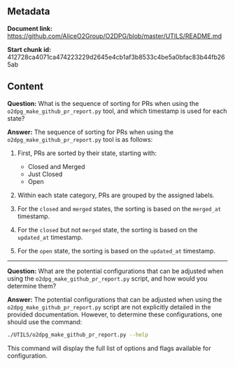 ## Metadata

**Document link:** https://github.com/AliceO2Group/O2DPG/blob/master/UTILS/README.md

**Start chunk id:** 412728ca4071ca474223229d2645e4cb1af3b8533c4be5a0bfac83b44fb265ab

## Content

**Question:** What is the sequence of sorting for PRs when using the `o2dpg_make_github_pr_report.py` tool, and which timestamp is used for each state?

**Answer:** The sequence of sorting for PRs when using the `o2dpg_make_github_pr_report.py` tool is as follows:

1. First, PRs are sorted by their state, starting with:
   - Closed and Merged
   - Just Closed
   - Open

2. Within each state category, PRs are grouped by the assigned labels.

3. For the `closed` and `merged` states, the sorting is based on the `merged_at` timestamp.

4. For the `closed` but not `merged` state, the sorting is based on the `updated_at` timestamp.

5. For the `open` state, the sorting is based on the `updated_at` timestamp.

---

**Question:** What are the potential configurations that can be adjusted when using the `o2dpg_make_github_pr_report.py` script, and how would you determine them?

**Answer:** The potential configurations that can be adjusted when using the `o2dpg_make_github_pr_report.py` script are not explicitly detailed in the provided documentation. However, to determine these configurations, one should use the command:

```bash
./UTILS/o2dpg_make_github_pr_report.py --help
```

This command will display the full list of options and flags available for configuration.